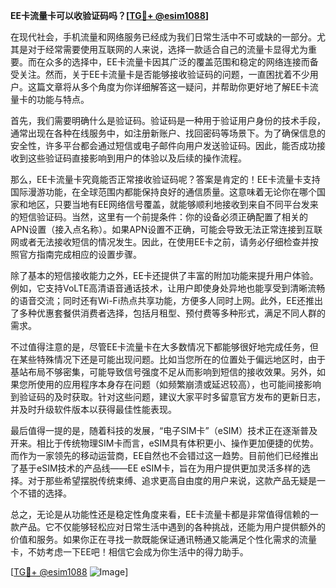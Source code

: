 **EE卡流量卡可以收验证码吗？[[TG💪+ @esim1088](https://t.me/s/esim1088)]**

在现代社会，手机流量和网络服务已经成为我们日常生活中不可或缺的一部分。尤其是对于经常需要使用互联网的人来说，选择一款适合自己的流量卡显得尤为重要。而在众多的选择中，EE卡流量卡因其广泛的覆盖范围和稳定的网络连接而备受关注。然而，关于EE卡流量卡是否能够接收验证码的问题，一直困扰着不少用户。这篇文章将从多个角度为你详细解答这一疑问，并帮助你更好地了解EE卡流量卡的功能与特点。

首先，我们需要明确什么是验证码。验证码是一种用于验证用户身份的技术手段，通常出现在各种在线服务中，如注册新账户、找回密码等场景下。为了确保信息的安全性，许多平台都会通过短信或电子邮件向用户发送验证码。因此，能否成功接收到这些验证码直接影响到用户的体验以及后续的操作流程。

那么，EE卡流量卡究竟能否正常接收验证码呢？答案是肯定的！EE卡流量卡支持国际漫游功能，在全球范围内都能保持良好的通信质量。这意味着无论你在哪个国家和地区，只要当地有EE网络信号覆盖，就能够顺利地接收到来自不同平台发来的短信验证码。当然，这里有一个前提条件：你的设备必须正确配置了相关的APN设置（接入点名称）。如果APN设置不正确，可能会导致无法正常连接到互联网或者无法接收短信的情况发生。因此，在使用EE卡之前，请务必仔细检查并按照官方指南完成相应的设置步骤。

除了基本的短信接收能力之外，EE卡还提供了丰富的附加功能来提升用户体验。例如，它支持VoLTE高清语音通话技术，让用户即使身处异地也能享受到清晰流畅的语音交流；同时还有Wi-Fi热点共享功能，方便多人同时上网。此外，EE还推出了多种优惠套餐供消费者选择，包括月租型、预付费等多种形式，满足不同人群的需求。

不过值得注意的是，尽管EE卡流量卡在大多数情况下都能够很好地完成任务，但在某些特殊情况下还是可能出现问题。比如当您所在的位置处于偏远地区时，由于基站布局不够密集，可能导致信号强度不足从而影响到短信的接收效果。另外，如果您所使用的应用程序本身存在问题（如频繁崩溃或延迟较高），也可能间接影响到验证码的及时获取。针对这些问题，建议大家平时多留意官方发布的更新日志，并及时升级软件版本以获得最佳性能表现。

最后值得一提的是，随着科技的发展，“电子SIM卡”（eSIM）技术正在逐渐普及开来。相比于传统物理SIM卡而言，eSIM具有体积更小、操作更加便捷的优势。而作为一家领先的移动运营商，EE自然也不会错过这一趋势。目前他们已经推出了基于eSIM技术的产品线——EE eSIM卡，旨在为用户提供更加灵活多样的选择。对于那些希望摆脱传统束缚、追求更高自由度的用户来说，这款产品无疑是一个不错的选择。

总之，无论是从功能性还是稳定性角度来看，EE卡流量卡都是非常值得信赖的一款产品。它不仅能够轻松应对日常生活中遇到的各种挑战，还能为用户提供额外的价值和服务。如果你正在寻找一款既能保证通讯畅通又能满足个性化需求的流量卡，不妨考虑一下EE吧！相信它会成为你生活中的得力助手。

[[TG💪+ @esim1088](https://t.me/s/esim1088) ![Image](https://i.postimg.cc/4NQfJmqS/Snipaste-2025-05-13-00-14-12.png)]